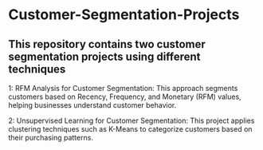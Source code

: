 # Customer-Segmentation-Projects
## This repository contains two customer segmentation projects using different techniques

1: RFM Analysis for Customer Segmentation: This approach segments customers based on Recency, Frequency, and Monetary (RFM) values, helping businesses understand customer behavior.

2: Unsupervised Learning for Customer Segmentation: This project applies clustering techniques such as K-Means to categorize customers based on their purchasing patterns.
